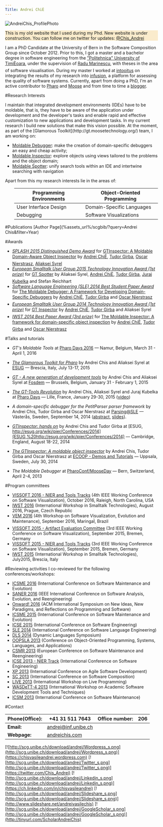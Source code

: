 ```yaml
---
Title: Andrei ChiÈ
---
```


![AndreiChis_ProfilePhoto](%assets_url%/files/72/e6w80t6hd2fmj89j85pn37aq2mn88d/AndreiChis-262x272.png)

<div style="background-color:#faebcc">This is my old website that I used during my Phd. New website is under construction. You can follow me on twitter for updates: <a href="https://twitter.com/Chis_Andrei">@Chis_Andrei</a> </div>

I am a PhD Candidate at the University of Bern in the Software Composition Group since October 2012. Prior to this, I got a master and a bachelor degree in software engineering from the ["Politehnica" University of TimiÈoara](http://www.upt.ro/en/), under the supervision of [Radu Marinescu](http://bigfoot.cs.upt.ro/~radum/), with theses in the area of software visualisation. During my master I worked at [intooitus](http://www.intooitus.com) on integrating the results of my research into [infusion](http://www.intooitus.com/products/infusion), a platform for assessing the quality of software systems. Currently, apart from doing a PhD, I'm an active contributor to [Pharo](http://pharo.org/) and [Moose](http://moosetechnology.org/) and from time to time a [blogger](https://chisvasileandrei.wordpress.com/).

#Research Interests
<div>
I maintain that integrated development environments (IDEs) have to be moldable, that is, they have to be aware of the application under development and the developer's tasks and enable rapid and effective customization to new applications and development tasks. In my current research I build new solutions that make this vision possible. At the moment, as part of the [Glamorous Toolkit](http://gt.moosetechnology.org/) team, I am working on:
</div>

-  [Moldable Debugger](http://scg.unibe.ch/research/moldabledebugger): make the creation of domain-specific debuggers an easy and cheap activity;
-  [Moldable Inspector](http://scg.unibe.ch/research/moldableinspector): explore objects using views tailored to the problems and the object domain;
-  [Moldable Spotter](http://scg.unibe.ch/research/moldablespotter): unify search tools within an IDE and intertwine searching with navigation 

Apart from this my research interests lie in the areas of:
<div style="padding-left: 30px;">

|Programming Environments| Object-Oriented Programming
|---|---
|User Interface Design| Domain-Specific Languages
|Debugging| Software Visualizations
</div>


#Publications
[Author Page](%assets_url%/scgbib/?query=Andrei Chis&filter=Year)

#Awards

- *[SPLASH 2015 Distinguished Demo Award](http://2015.splashcon.org)* for [GTInspector: A Moldable Domain-Aware Object Inspector](http://2015.splashcon.org/event/splash2015-demos-gtinspector-a-moldable-domain-aware-object-inspector) by [Andrei ChiÈ](%base_url%/staff/andreichis), [Tudor Girba](http://www.tudorgirba.com/), [Oscar Nierstrasz](%base_url%/staff/oscar), [Aliaksei Syrel](%base_url%/wiki/alumni/AliakseiSyrel)
- *[European Smalltalk User Group 2015 Technology Innovation Award (1st prize)](http://www.esug.org/wiki/pier/Conferences/2015/Innovation-Technology-Awards)* for [GT Spotter](http://gt.moosetechnology.org/) by Aliaksei Syrel, [Andrei ChiÈ](%base_url%/staff/andreichis), [Tudor Girba](http://www.tudorgirba.com/), [Juraj Kubelka](http://www.juraj-kubelka.cz/) and Stefan Reichhart
- *[Software Language Engineering (SLE) 2014 Best Student Paper Award](http://www.sleconf.org/2014/AcceptedPapers.html)* for [The Moldable Debugger: A Framework for Developing Domain-Specific Debuggers](%assets_url%/scgbib/?query=Chis14b&filter=Year) by [Andrei ChiÈ](%base_url%/staff/andreichis), [Tudor Girba](http://www.tudorgirba.com/) and [Oscar Nierstrasz](%base_url%/staff/oscar)
- *[European Smalltalk User Group 2014 Technology Innovation Award (1st prize)](http://www.esug.org/wiki/pier/Conferences/2014/Innovation-Technology-Awards)* for [GT Inspector](http://gt.moosetechnology.org/) by [Andrei ChiÈ](%base_url%/staff/andreichis), [Tudor Girba](http://www.tudorgirba.com/) and Aliaksei Syrel
-  *[IWST 2014 Best Paper Award (3rd prize)](http://www.esug.org/wiki/pier/Conferences/2014/IWST14)* for [The Moldable Inspector: A framework for domain-specific object inspection](%assets_url%/scgbib/?query=Chis14a&filter=Year) by [Andrei ChiÈ](%base_url%/staff/andreichis), [Tudor Girba](http://www.tudorgirba.com/) and [Oscar Nierstrasz](%base_url%/staff/oscar)

#Talks and tutorials

-  *GT's Moldable Tools* at  [Pharo Days 2016](http://pharodays2016.pharo.org) &mdash; Namur, Belgium, March 31 - April 1, 2016


-  *[The Glamorous Toolkit for Pharo](http://www.esug.org/wiki/pier/Conferences/2015/Conference-Schedule)* by Andrei Chis and Aliaksei Syrel at [ESUG](http://www.esug.org/wiki/pier/Conferences/2015/) &mdash; Brescia, Italy, July 13-17, 2015
-  *[GT - A new generation of development tools](https://archive.fosdem.org/2015/schedule/event/gt/)* by Andrei Chis and Aliaksei Syrel at [Fosdem](https://archive.fosdem.org/2015/) &mdash; Brussels, Belgium, January 31 - February 1, 2015
-  *[The GT-Tools Revolution](https://medium.com/concerning-pharo/pharo-days-2015-6336d6ee2a23)* by Andrei Chis, Aliaksei Syrel and Juraj Kubelka at [Pharo Days](https://medium.com/concerning-pharo/pharo-days-2015-6336d6ee2a23) &mdash; Lille, France, January 29-30, 2015 ([video](https://www.youtube.com/watch?v=Nmcou_5um2s&list=PL4actYd6bfnz98ngrKALwwStl3C3odEKG&index=14))


-  *A domain-specific debugger for the PetitParser parser framework* by Andrei Chis, Tudor Girba and Oscar Nierstrasz at [Parsing@SLE](http://www.sleconf.org/2014/Parsing-at-SLE.html) &mdash; Västerås, Sweden, September 14, 2014 ([abstract](http://scg.unibe.ch/download/andrei/PetitParserDebugger-ParsingSLE-Abstract.pdf), [slides](http://www.sleconf.org/2014/parsing-slides/7-PetitParserDebugger.pdf)).
-  *[GTInspector: hands on](http://esug.org/wiki/pier/Conferences/2014/Conference-Schedule)* by Andrei Chis and Tudor Girba at [ESUG, http://esug.org/wiki/pier/Conferences/2014](ESUG,%20http://esug.org/wiki/pier/Conferences/2014) &mdash; Cambridge, England, August 18-22, 2014 
-  *[The GTInspector: A moldable object inspector](http://ecoop14.it.uu.se/programme/demos.php/#gtinspector)* by Andrei Chis, Tudor Girba and Oscar Nierstrasz at [ECOOP - Demos and Tutorials](http://ecoop14.it.uu.se/programme/demos.php) &mdash; Uppsala, Sweden, July 30, 2014
-  *The Moldable Debugger* at [PharoConf/MooseDay](http://scg.unibe.ch/wiki/events/pharoconf-mooseday-2013) &mdash; Bern, Switzerland, April 2-4, 2013

#Program committees

-  [VISSOFT 2016 - NIER and Tools Tracks](http://vissoft16.ysu.edu/) (4th IEEE Working Conference on Software Visualization), October 2016, Raleigh, North Carolina, USA
-  [IWST 2016](http://esug.org/wiki/pier/Conferences/2016/International-Workshop-IWST_16) (International Workshop in Smalltalk Technologies), August 2016, Prague, Czech Republic
-  [VEM 2016](http://www.vem2016.ufba.br/submissions.html) (4th Workshop on Software Visualization, Evolution and Maintenance), September 2016, MaringaÌ, Brazil
-  [VISSOFT 2015 - Artifact Evaluation Committee](http://vissoft.dcc.uchile.cl/) (3rd IEEE Working Conference on Software Visualization), September 2015, Bremen, Germany
-  [VISSOFT 2015 - NIER and Tools Tracks](http://vissoft.dcc.uchile.cl/) (3rd IEEE Working Conference on Software Visualization), September 2015, Bremen, Germany
-  [IWST 2015](http://www.esug.org/wiki/pier/Conferences/2015/International-Workshop-IWST_15) (International Workshop in Smalltalk Technologies), July2015, Brescia, Italy

#Reviewing activities
I co-reviewed for the following conferences/workshops:

-  [ICSME 2016](http://icsme2016.github.io/) (International Conference on Software Maintenance and Evolution)
-  [SANER 2016](http://saner.inf.usi.ch/) (IEEE International Conference on Software Analysis, Evolution, and Reengineering)
-  [Onward! 2016](http://conf.researchr.org/track/onward2016/onward-2016-papers/) (ACM International Symposium on New Ideas, New Paradigms, and Reflections on Programming and Software)
-  [ICSME 2015](http://www.icsme.uni-bremen.de/) (International Conference on Software Maintenance and Evolution)
-  [ICSE 2015](http://2015.icse-conferences.org/) (International Conference on Software Engineering)
-  [SLE 2014](http://www.sleconf.org/2014/) (International Conference on Software Language Engineering)
-  [DLS 2014](http://www.dynamic-languages-symposium.org/dls-14/) (Dynamic Languages Symposium)
-  [OOPSLA 2013](http://splashcon.org/2013/) (Conference on Object-Oriented Programming, Systems, Languages, and Applications)
-  [CSMR 2013](http://csmr2013.disi.unige.it/) (European Conference on Software Maintenance and Reengineering)
-  [ICSE 2013 - NIER Track](http://2013.icse-conferences.org/index.html) (International Conference on Software Engineering)
-  [XP 2013](http://xp2013.org/) (International Conference on Agile Software Development)
-  [SC 2013](http://sc2013.ec-spride.de/call-for-papers/) (International Conference on Software Composition)
-  [LIVE 2013](http://liveprogramming.github.io/2013/) (International Workshop on Live Programming)
-  [WASDeTT-4 2013](http://wasdett.org/2013/) (International Workshop on Academic Software Development Tools and Techniques)
-  [ICSM 2013](http://icsm2013.tue.nl/) (International Conference on Software Maintenance)

#Contact

|**Phone(Office):**|\+41 31 511 7643 |**Office number:**|206
|---|---|---|---
|**Email:**|<a href="mailto:andrei@inf.unibe.ch">andrei@inf.unibe.ch</a>
|**Webpage:**|[andreichis.com](http://www.andreichis.com)

[![http://scg.unibe.ch/download/andrei/Wordpress_s.png](http://scg.unibe.ch/download/andrei/Wordpress_s.png)](https://chisvasileandrei.wordpress.com)
[![http://scg.unibe.ch/download/andrei/Twitter_s.png](http://scg.unibe.ch/download/andrei/Twitter_s.png)](https://twitter.com/Chis_Andrei) 
[![http://scg.unibe.ch/download/andrei/Linkedin_s.png](http://scg.unibe.ch/download/andrei/Linkedin_s.png)](https://ch.linkedin.com/in/chisvasileandrei)
[![http://scg.unibe.ch/download/andrei/Slideshare_s.png](http://scg.unibe.ch/download/andrei/Slideshare_s.png)](http://www.slideshare.net/andreivasilechis)
[![http://scg.unibe.ch/download/andrei/GoogleScholar_s.png](http://scg.unibe.ch/download/andrei/GoogleScholar_s.png)](http://tinyurl.com/ScholarAndreiChis)
